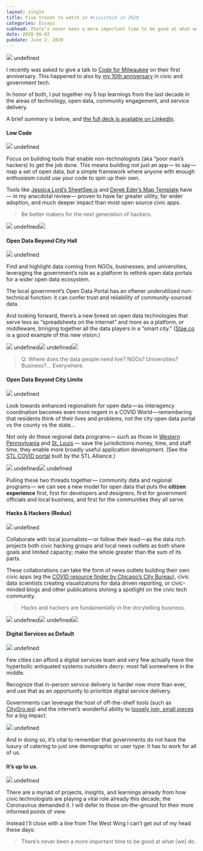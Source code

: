 ```yaml
---
layout: single
title: Five trends to watch in #civictech in 2020
categories: Essays
subhead: There’s never been a more important time to be good at what we do
date: 2020-06-02
pubdate: June 2, 2020
---
```


![](/img/1____TI__8yaflBfo2bwXpmz2og__2x.jpeg)
undefined

I recently was asked to give a talk to [Code for Milwaukee](https://codeformilwaukee.org/) on their first anniversary. This happened to also by [my 10th anniversary](https://stlresponse.org/) in civic and government tech.

In honor of both, I put together my 5 top learnings from the last decade in the areas of technology, open data, community engagement, and service delivery.

A brief summary is below, and [the full deck is available on LinkedIn](https://www.linkedin.com/posts/abhinemani_5-trends-for-civictech-govtech-in-the-activity-6673753214921293824-S8j8).

#### Low Code

![](/img/1__6c7ZEKoi__RD232ZN3__VF4A__2x.jpeg)
undefined

Focus on building tools that enable non-technologists (aka “poor man’s hackers) to get the job done. This means building not just an app — to say — map a set of open data, but a simple framework where anyone with enough enthusiasm could use your code to spin up their own.

Tools like [Jessica Lord’s SheetSee.js](http://jlord.us/sheetsee.js/) and [Derek Eder’s Map Template](https://derekeder.com/searchable_map_template/) have — in my anecdotal review — proven to have far greater utility, far wider adoption, and much deeper impact than most open source civic apps.

> Be better makers for the next generation of hackers.

![](/img/1__igbzq77GSQPufSSPRy0BNQ__2x.jpeg)
undefined![](/img/1__Zc51tqa7Wc7uKfF36d9euw__2x.jpeg)

#### Open Data Beyond City Hall

![](/img/1__wCDfySfo5NBJ7kn8vdfFzg__2x.jpeg)
undefined

Find and highlight data coming from NGOs, businesses, and universities, leveraging the government’s role as a platform to rethink open data portals for a wider open data ecosystem.

The local government’s Open Data Portal has an oftener underutilized non-technical function: it can confer trust and reliability of community-sourced data.

And looking forward, there’s a new breed on open data technologies that serve less as “spreadsheets on the internet” and more as a platform, or middleware, bringing together all the data players in a “smart city.” ([Stae.co](https://stae.co/) is a good example of this new vision.)

![](/img/1__WY__K2XHGq3HuLIazYrs70Q__2x.jpeg)
undefined![](/img/1__vaPgqIRJRqcvJ4MuDwhnyA__2x.jpeg)
undefined![](/img/1__McZCXnqnYAhYlT1D2qk__xw__2x.jpeg)

> Q: Where does the data people need live? NGOs? Universities? Business?… Everywhere.

#### Open Data Beyond City Limits

![](/img/1__zXc5RWHAbVvXPUYFEh__r7A__2x.jpeg)
undefined

Look towards enhanced regionalism for open data — as interagency coordination becomes even more regent in a COVID World — remembering that residents think of their lives and problems, not the city open data portal vs the county vs the state…

Not only do these regional data programs — such as those in [Western Pennsylvania](http://www.wprdc.org/) and [St. Louis](https://stldata.org/) — save the jurisdictions money, time, and staff time, they enable more broadly useful application development. (See the [STL COVID portal](https://stlresponse.org/) built by the STL Alliance.)

![](/img/1__Aq__rYlWZOL7Gi__lm__U2dqg__2x.jpeg)
undefined![](/img/1__n1jAQCqsEdGeBDwMgP9Bkg__2x.jpeg)
undefined

Pulling these two threads together — community data and regional programs — we can see a new model for open data that puts the **citizen experience** first, first for developers and designers, first for government officials and local business, and first for the communities they all serve.

#### Hacks & Hackers (Redux)

![](/img/1__QhQIyQ5THxQDokvC87dERA__2x.jpeg)
undefined

Collaborate with local journalists — or follow their lead — as the data rich projects both civic hacking groups and local news outlets as both share goals and limited capacity; make the whole greater than the sum of its parts.

These collaborations can take the form of news outlets building their own civic apps (eg the [COVID resource finder by Chicago’s City Bureau](https://covid.citybureau.org/)), civic data scientists creating visualizations for data driven reporting, or civic-minded blogs and other publications shining a spotlight on the civic tech community.

> Hacks and hackers are fundamentally in the storytelling business.

![](/img/1__0KtCkOwKGZobWHncYtq9KQ__2x.jpeg)
undefined![](/img/1__1s8qiP__vKSbAg__qIGudSJA__2x.jpeg)
undefined![](/img/1__UBljWTClAYNO__rvksdWSow__2x.jpeg)

#### Digital Services as Default

![](/img/1__Ni85MmU0tND99rCMEWlklw__2x.jpeg)
undefined

Few cities can afford a digital services team and very few actually have the hyperbolic antiquated systems outsiders decry: most fall somewhere in the middle.

Recognize that in-person service delivery is harder now more than ever, and use that as an opportunity to prioritize digital service delivery.

Governments can leverage the host of off-the-shelf tools (such as [CityGro.ws](https://citygro.ws)) and the internet’s wonderful ability to [loosely join, small pieces](https://medium.comsmall-city-pieces-loosely-joined-5202fb5a93e3) for a big impact.

![](/img/1__BB__KBtgJ__8mTvq__9k3__QAQ__2x.jpeg)
undefined

And in doing so, it’s vital to remember that governments do not have the luxury of catering to just one demographic or user type: it has to work for all of us.

#### It’s up to us.

![](/img/1__zBMRkZ03ZAumGEuoYqnw0Q__2x.jpeg)
undefined

There are a myriad of projects, insights, and learnings already from how civic technologists are playing a vital role already this decade; the Coronavirus demanded it. I will defer to those on-the-ground for their more informed points of view.

Instead I’ll close with a line from The West Wing I can’t get out of my head these days:

> There’s never been a more important time to be good at what \[we\] do.